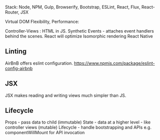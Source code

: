 
Stack: Node, NPM, Gulp, Browserify, Bootstrap, ESLint, React, Flux, React-Router, JSX

Virtual DOM
Flexibility, Performance:

Controller-Views : HTML in JS.
Synthetic Events - attaches event handlers behind the scenes. React will optimize
Isomorphic rendering React Native


## Linting
AirBnB offers eslint configuration.
https://www.npmjs.com/package/eslint-config-airbnb

## JSX
JSX makes reading and writing views much simpler than JS.

## Lifecycle
Props - pass data to child (immutable)
State - data at a higher level - like controller views (mutable)
Lifecycle - handle bootstrapping and APIs e.g. componentWillMount for API invocation